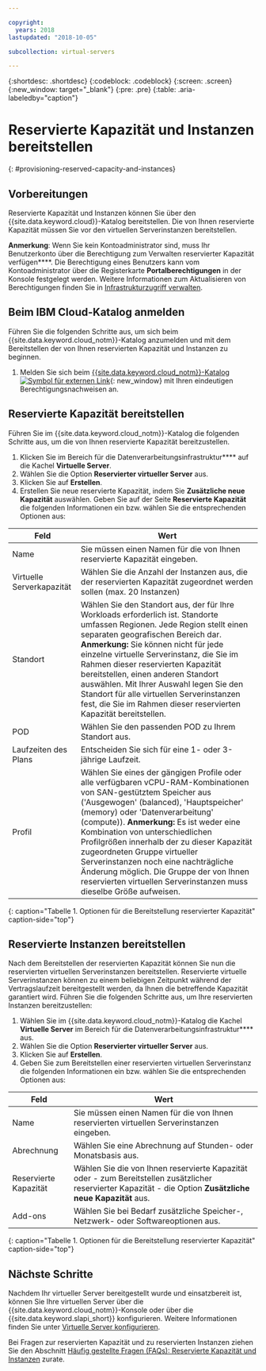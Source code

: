 ```yaml
---

copyright:
  years: 2018
lastupdated: "2018-10-05"

subcollection: virtual-servers

---
```


{:shortdesc: .shortdesc}
{:codeblock: .codeblock}
{:screen: .screen}
{:new_window: target="_blank"}
{:pre: .pre}
{:table: .aria-labeledby="caption"}

# Reservierte Kapazität und Instanzen bereitstellen
{: #provisioning-reserved-capacity-and-instances}

## Vorbereitungen

Reservierte Kapazität und Instanzen können Sie über den {{site.data.keyword.cloud}}-Katalog bereitstellen. Die von Ihnen reservierte Kapazität müssen Sie vor den virtuellen Serverinstanzen bereitstellen.

**Anmerkung**: Wenn Sie kein Kontoadministrator sind, muss Ihr Benutzerkonto über die Berechtigung zum Verwalten reservierter Kapazität verfügen****. Die Berechtigung eines Benutzers kann vom Kontoadministrator über die Registerkarte **Portalberechtigungen** in der Konsole festgelegt werden. Weitere Informationen zum Aktualisieren von Berechtigungen finden Sie in [Infrastrukturzugriff verwalten](/docs/iam?topic=iam-mngclassicinfra).

## Beim IBM Cloud-Katalog anmelden

Führen Sie die folgenden Schritte aus, um sich beim {{site.data.keyword.cloud_notm}}-Katalog anzumelden und mit dem Bereitstellen der von Ihnen reservierten Kapazität und Instanzen zu beginnen.

  1. Melden Sie sich beim [{{site.data.keyword.cloud_notm}}-Katalog ![Symbol für externen Link](../icons/launch-glyph.svg "Symbol für externen Link")](https://console.bluemix.net/catalog/){: new_window} mit Ihren eindeutigen Berechtigungsnachweisen an.

## Reservierte Kapazität bereitstellen

Führen Sie im {{site.data.keyword.cloud_notm}}-Katalog die folgenden Schritte aus, um die von Ihnen reservierte Kapazität bereitzustellen.

  1. Klicken Sie im Bereich für die Datenverarbeitungsinfrastruktur**** auf die Kachel **Virtuelle Server**.
  2. Wählen Sie die Option **Reservierter virtueller Server** aus.
  3. Klicken Sie auf **Erstellen**.
  4. Erstellen Sie neue reservierte Kapazität, indem Sie **Zusätzliche neue Kapazität** auswählen. Geben Sie auf der Seite **Reservierte Kapazität** die folgenden Informationen ein bzw. wählen Sie die entsprechenden Optionen aus:

| Feld                   | Wert               |                                                                                                                                                                                                                                                                                                                                 
| ----------------------- | ------------------- |
| Name                    | Sie müssen einen Namen für die von Ihnen reservierte Kapazität eingeben. |                                                                                                                                                                                                                                                                                                       
| Virtuelle Serverkapazität | Wählen Sie die Anzahl der Instanzen aus, die der reservierten Kapazität zugeordnet werden sollen (max. 20 Instanzen) |                                                                                                                                                                                                                                                
| Standort                | Wählen Sie den Standort aus, der für Ihre Workloads erforderlich ist. Standorte umfassen Regionen. Jede Region stellt einen separaten geografischen Bereich dar. **Anmerkung:** Sie können nicht für jede einzelne virtuelle Serverinstanz, die Sie im Rahmen dieser reservierten Kapazität bereitstellen, einen anderen Standort auswählen. Mit Ihrer Auswahl legen Sie den Standort für alle virtuellen Serverinstanzen fest, die Sie im Rahmen dieser reservierten Kapazität bereitstellen. |
| POD                     | Wählen Sie den passenden POD zu Ihrem Standort aus. |
| Laufzeiten des Plans              | Entscheiden Sie sich für eine 1- oder 3-jährige Laufzeit. |                                                                                                                                                                                                                                                                                            
| Profil                 | Wählen Sie eines der gängigen Profile oder alle verfügbaren vCPU-RAM-Kombinationen von SAN-gestütztem Speicher aus ('Ausgewogen' (balanced), 'Hauptspeicher' (memory) oder 'Datenverarbeitung' (compute)). **Anmerkung:** Es ist weder eine Kombination von unterschiedlichen Profilgrößen innerhalb der zu dieser Kapazität zugeordneten Gruppe virtueller Serverinstanzen noch eine nachträgliche Änderung möglich. Die Gruppe der von Ihnen reservierten virtuellen Serverinstanzen muss dieselbe Größe aufweisen. |
{: caption="Tabelle 1. Optionen für die Bereitstellung reservierter Kapazität" caption-side="top"}


## Reservierte Instanzen bereitstellen

Nach dem Bereitstellen der reservierten Kapazität können Sie nun die reservierten virtuellen Serverinstanzen bereitstellen. Reservierte virtuelle Serverinstanzen können zu einem beliebigen Zeitpunkt während der Vertragslaufzeit bereitgestellt werden, da Ihnen die betreffende Kapazität garantiert wird. Führen Sie die folgenden Schritte aus, um Ihre reservierten Instanzen bereitzustellen:

1. Wählen Sie im {{site.data.keyword.cloud_notm}}-Katalog die Kachel **Virtuelle Server** im Bereich für die Datenverarbeitungsinfrastruktur**** aus.
2. Wählen Sie die Option **Reservierter virtueller Server** aus.
3. Klicken Sie auf **Erstellen**.
4. Geben Sie zum Bereitstellen einer reservierten virtuellen Serverinstanz die folgenden Informationen ein bzw. wählen Sie die entsprechenden Optionen aus:

| Feld                     | Wert               |                                                                                                                                                                                                                                                                                                                                 
| ------------------------- | ------------------- |
| Name                      | Sie müssen einen Namen für die von Ihnen reservierten virtuellen Serverinstanzen eingeben. |                                                                                                                                                                                                                                                                                                       
| Abrechnung                   | Wählen Sie eine Abrechnung auf Stunden- oder Monatsbasis aus. |                                                                                                                                                                                                                                                
| Reservierte Kapazität         | Wählen Sie die von Ihnen reservierte Kapazität oder - zum Bereitstellen zusätzlicher reservierter Kapazität - die Option **Zusätzliche neue Kapazität** aus. |                                                                                                                                                                                                     
| Add-ons                   | Wählen Sie bei Bedarf zusätzliche Speicher-, Netzwerk- oder Softwareoptionen aus. |                                                                                                                                                                                                                                                                                            
{: caption="Tabelle 1. Optionen für die Bereitstellung reservierter Kapazität" caption-side="top"}

## Nächste Schritte

Nachdem Ihr virtueller Server bereitgestellt wurde und einsatzbereit ist, können Sie Ihre virtuellen Server über die
{{site.data.keyword.cloud_notm}}-Konsole oder über die {{site.data.keyword.slapi_short}} konfigurieren. Weitere Informationen finden Sie unter [Virtuelle Server konfigurieren](/docs/vsi?topic=virtual-servers-configuring-virtual-servers#configuring-virtual-servers).

Bei Fragen zur reservierten Kapazität und zu reservierten Instanzen ziehen Sie den Abschnitt [Häufig gestellte Fragen (FAQs): Reservierte Kapazität und Instanzen](/docs/vsi?topic=virtual-servers-faqs-reserved-capacity-and-instances#faqs-reserved-capacity-and-instances) zurate. 
